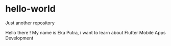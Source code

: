 # hello-world
Just another repository

Hello there !
My name is Eka Putra, i want to learn about Flutter Mobile Apps Development
